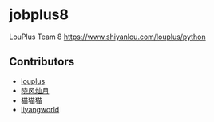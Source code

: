 # jobplus8
LouPlus Team 8 https://www.shiyanlou.com/louplus/python

## Contributors

* [louplus](https://github.com/louplus)
* [晓风灿月](https://github.com/chencancool)
* [猫猫猫](https://github.com/44cat)
* [liyangworld](https://github.com/liyangworld)

